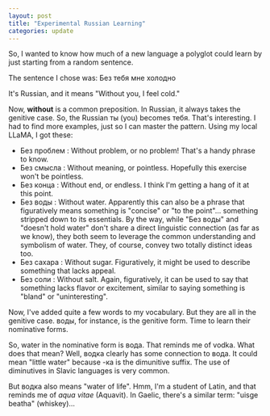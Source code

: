 ```yaml
---
layout: post
title: "Experimental Russian Learning"
categories: update
---
```


So, I wanted to know how much of a new language a polyglot could learn by just starting from a random sentence.

The sentence I chose was: Без тебя мне холодно

It's Russian, and it means "Without you, I feel cold."

Now, **without** is a common preposition. In Russian, it always takes the genitive case. So, the Russian ты (you) becomes тебя. That's interesting. I had to find more examples, just so I can master the pattern. Using my local LLaMA, I got these:

- Без проблем : Without problem, or no problem! That's a handy phrase to know.
- Без смысла : Without meaning, or pointless. Hopefully this exercise won't be pointless.
- Без конца : Without end, or endless. I think I'm getting a hang of it at this point.
- Без воды : Without water. Apparently this can also be a phrase that figuratively means something is "concise" or "to the point"... something stripped down to its essentials. By the way, while "Без воды" and "doesn't hold water" don't share a direct linguistic connection (as far as we know), they both seem to leverage the common understanding and symbolism of water. They, of course, convey two totally distinct ideas too.
- Без сахара : Without sugar. Figuratively, it might be used to describe something that lacks appeal.
- Без соли : Without salt. Again, figuratively, it can be used to say that something lacks flavor or excitement, similar to saying something is "bland" or "uninteresting".

Now, I've added quite a few words to my vocabulary. But they are all in the genitive case. воды, for instance, is the genitive form. Time to learn their nominative forms.

So, water in the nominative form is вода. That reminds me of vodka. What does that mean? Well, водка clearly has some connection to вода. It could mean "little water" because -ка is the dimunitive suffix. The use of diminutives in Slavic languages is very common.

But водка also means "water of life". Hmm, I'm a student of Latin, and that reminds me of *aqua vitae* (Aquavit). In Gaelic, there's a similar term: "uisge beatha" (whiskey)...







